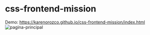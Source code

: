 # css-frontend-mission
Demo: https://karenorozco.github.io/css-frontend-mission/index.html
![pagina-principal](https://user-images.githubusercontent.com/33531567/159112721-0c63a357-dc9e-4e9c-9ec3-2269ed1dc42a.jpg)
